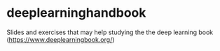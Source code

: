 # deeplearninghandbook
Slides and exercises that may help studying the the deep learning book (https://www.deeplearningbook.org/)
